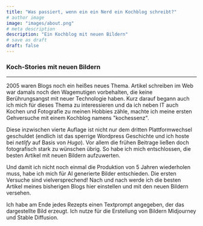 ```yaml
---
title: "Was passiert, wenn ein ein Nerd ein Kochblog schreibt?"
# author image
image: "images/about.png"
# meta description
description: "Ein Kochblog mit neuen Bildern"
# save as draft
draft: false
---
```


### Koch-Stories mit neuen Bildern
---

<!--more-->

2005 waren Blogs noch ein heißes neues Thema. Artikel schreiben im Web war damals noch den Wagemutigen vorbehalten, die keine Berührungsangst mit neuer Technologie haben. Kurz darauf begann auch ich mich für dieses Thema zu interessieren und da ich neben IT auch Kochen und Fotografie zu meinen Hobbies zähle, machte ich meine ersten Gehversuche mit einem Kochblog namens "kochessenz".

Diese inzwischen vierte Auflage ist nicht nur dem dritten Plattformwechsel geschuldet (endlich ist das sperrige Wordpress Geschichte und ich hoste bei *netlify* auf Basis von *Hugo*). Vor allem die frühen Beitrage ließen doch fotografisch stark zu wünschen übrig. So habe ich mich entschlossen, die besten Artikel mit neuen Bildern aufzuwerten.

Und damit ich nicht noch einmal die Produktion von 5 Jahren wiederholen muss, habe ich mich für AI generierte Bilder entschieden. Die ersten Versuche sind vielversprechend! Nach und nach werde ich die besten Artikel meines bisherigen Blogs hier einstellen und mit den neuen Bildern versehen.

Ich habe am Ende jedes Rezepts einen Textprompt angegeben, der das dargestellte Bild erzeugt. Ich nutze für die Erstellung von Bildern Midjourney und Stable Diffusion.
